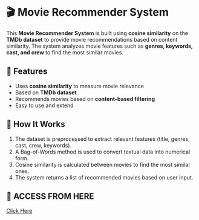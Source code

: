 # 🎬 Movie Recommender System  

This **Movie Recommender System** is built using **cosine similarity** on the **TMDb dataset** to provide movie recommendations based on content similarity. The system analyzes movie features such as **genres, keywords, cast, and crew** to find the most similar movies.

## 🔹 Features  
- Uses **cosine similarity** to measure movie relevance  
- Based on **TMDb dataset**  
- Recommends movies based on **content-based filtering**  
- Easy to use and extend  

## 🚀 How It Works  
1. The dataset is preprocessed to extract relevant features (title, genres, cast, crew, keywords).  
2. A Bag-of-Words method is used to convert textual data into numerical form.  
3. Cosine similarity is calculated between movies to find the most similar ones.  
4. The system returns a list of recommended movies based on user input.
   
## 🔗 ACCESS FROM HERE  
[Click Here](https://movierecommendersystem-gyac26e9wnf9ebtycspgb4.streamlit.app/)
